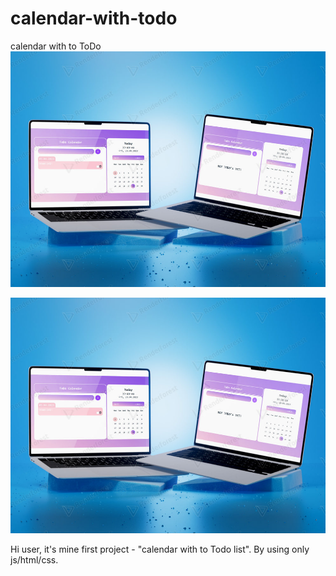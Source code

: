 # calendar-with-todo
calendar with to ToDo
![Иллюстрация к проекту](https://github.com/Pyth0nHater/calendar-with-todo/blob/main/preview.jpg)

![Image alt](https://github.com/Pyth0nHater/calendar-with-todo/blob/main/preview.jpg)

Hi user, it's mine first project - "calendar with to Todo list". By using only js/html/css.
